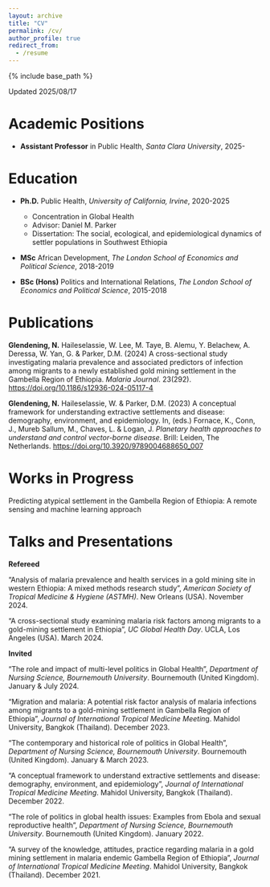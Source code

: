 ```yaml
---
layout: archive
title: "CV"
permalink: /cv/
author_profile: true
redirect_from:
  - /resume
---
```


{% include base_path %}

Updated 2025/08/17

Academic Positions
======
* **Assistant Professor** in Public Health, *Santa Clara University*, 2025-

Education
======
* **Ph.D.** Public Health, *University of California, Irvine*, 2020-2025
  * Concentration in Global Health
  * Advisor: Daniel M. Parker
  * Dissertation: The social, ecological, and epidemiological dynamics of settler populations in Southwest Ethiopia

* **MSc**  African Development, *The London School of Economics and Political Science*, 2018-2019
* **BSc (Hons)** Politics and International Relations, *The London School of Economics and Political Science*, 2015-2018

Publications
======
**Glendening, N.** Haileselassie, W. Lee, M. Taye, B. Alemu, Y. Belachew, A. Deressa, W. Yan, G. & Parker, D.M. (2024) A cross-sectional study investigating malaria prevalence and associated predictors of infection among migrants to a newly established gold mining settlement in the Gambella Region of Ethiopia. *Malaria Journal*. 23(292). https://doi.org/10.1186/s12936-024-05117-4 

**Glendening, N.** Haileselassie, W. & Parker, D.M. (2023) A conceptual framework for    understanding extractive settlements and disease: demography, environment, and epidemiology. In, (eds.) Fornace, K., Conn, J., Mureb Sallum, M., Chaves, L. & Logan, J. *Planetary health approaches to understand and control vector-borne disease*. Brill: Leiden, The Netherlands.  https://doi.org/10.3920/9789004688650_007 

Works in Progress
======

Predicting atypical settlement in the Gambella Region of Ethiopia: A remote sensing and machine learning approach


Talks and Presentations
======
**Refereed**

“Analysis of malaria prevalence and health services in a gold mining site in western Ethiopia: A mixed methods research study”, *American Society of Tropical Medicine & Hygiene (ASTMH)*. New Orleans (USA). November 2024. 

“A cross-sectional study examining malaria risk factors among migrants to a gold-mining settlement in Ethiopia”, *UC Global Health Day*. UCLA, Los Angeles (USA). March 2024. 

**Invited**

“The role and impact of multi-level politics in Global Health”, *Department of Nursing Science, Bournemouth University*. Bournemouth (United Kingdom). January & July 2024. 

“Migration and malaria: A potential risk factor analysis of malaria infections among migrants to a gold-mining settlement in Gambella Region of Ethiopia”, *Journal of International Tropical Medicine Meetin*g. Mahidol University, Bangkok (Thailand). December 2023. 

“The contemporary and historical role of politics in Global Health”, *Department of Nursing Science, Bournemouth University*. Bournemouth (United Kingdom). January & March 2023. 

“A conceptual framework to understand extractive settlements and disease: demography, environment, and epidemiology”, *Journal of International Tropical Medicine Meeting*. Mahidol University, Bangkok (Thailand). December 2022. 

“The role of politics in global health issues: Examples from Ebola and sexual reproductive health”, *Department of Nursing Science, Bournemouth University*. Bournemouth (United Kingdom). January 2022. 

“A survey of the knowledge, attitudes, practice regarding malaria in a gold mining settlement in malaria endemic Gambella Region of Ethiopia”, *Journal of International Tropical Medicine Meeting*. Mahidol University, Bangkok (Thailand). December 2021.

